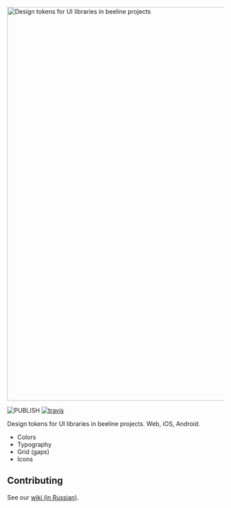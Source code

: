 <p class="readme-header"><img width="914" alt="Design tokens for UI libraries in beeline projects" src="https://user-images.githubusercontent.com/109410/82578323-e9e84580-9b94-11ea-8707-5227f478095b.png"></p>

![PUBLISH](https://github.com/alfa-laboratory/alfa-ui-primitives/workflows/PUBLISH/badge.svg?branch=master&event=push) [![travis][travis-img]][travis]

[travis]: https://travis-ci.org/alfa-laboratory/alfa-ui-primitives?branch=master
[travis-img]: https://img.shields.io/travis/alfa-laboratory/alfa-ui-primitives/master.svg?label=unix

Design tokens for UI libraries in beeline projects. Web, iOS, Android.

-   Colors
-   Typography
-   Grid (gaps)
-   Icons

## Contributing

See our [wiki (in Russian)](https://github.com/alfa-laboratory/alfa-ui-primitives/wiki).
